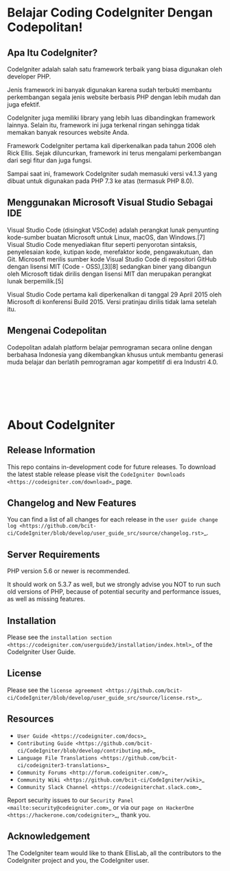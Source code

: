 # Belajar Coding CodeIgniter Dengan Codepolitan!

## Apa Itu CodeIgniter?
CodeIgniter adalah salah satu framework terbaik yang biasa digunakan oleh developer PHP.

Jenis framework ini banyak digunakan karena sudah terbukti membantu perkembangan segala jenis website berbasis PHP dengan lebih mudah dan juga efektif. 

CodeIgniter juga memiliki library yang lebih luas dibandingkan framework lainnya. Selain itu, framework ini juga terkenal ringan sehingga tidak memakan banyak resources website Anda.

Framework CodeIgniter pertama kali diperkenalkan pada tahun 2006 oleh Rick Ellis. Sejak diluncurkan, framework ini terus mengalami perkembangan dari segi fitur dan juga fungsi.

Sampai saat ini, framework CodeIgniter sudah memasuki versi v4.1.3 yang dibuat untuk digunakan pada PHP 7.3 ke atas (termasuk PHP 8.0).

## Menggunakan Microsoft Visual Studio Sebagai IDE

Visual Studio Code (disingkat VSCode) adalah perangkat lunak penyunting kode-sumber buatan Microsoft untuk Linux, macOS, dan Windows.[7] Visual Studio Code menyediakan fitur seperti penyorotan sintaksis, penyelesaian kode, kutipan kode, merefaktor kode, pengawakutuan, dan Git. Microsoft merilis sumber kode Visual Studio Code di repositori GitHub dengan lisensi MIT (Code - OSS),[3][8] sedangkan biner yang dibangun oleh Microsoft tidak dirilis dengan lisensi MIT dan merupakan perangkat lunak berpemilik.[5]

Visual Studio Code pertama kali diperkenalkan di tanggal 29 April 2015 oleh Microsoft di konferensi Build 2015. Versi pratinjau dirilis tidak lama setelah itu.

## Mengenai Codepolitan

Codepolitan adalah platform belajar pemrograman secara online dengan berbahasa Indonesia yang dikembangkan khusus untuk membantu generasi muda belajar dan berlatih pemrograman agar kompetitif di era Industri 4.0.

<br>
<br>
<br>
<br>

# About CodeIgniter

## Release Information

This repo contains in-development code for future releases. To download the
latest stable release please visit the `CodeIgniter Downloads
<https://codeigniter.com/download>`_ page.

## Changelog and New Features

You can find a list of all changes for each release in the `user
guide change log <https://github.com/bcit-ci/CodeIgniter/blob/develop/user_guide_src/source/changelog.rst>`_.

## Server Requirements

PHP version 5.6 or newer is recommended.

It should work on 5.3.7 as well, but we strongly advise you NOT to run
such old versions of PHP, because of potential security and performance
issues, as well as missing features.

## Installation

Please see the `installation section <https://codeigniter.com/userguide3/installation/index.html>`_
of the CodeIgniter User Guide.

## License

Please see the `license
agreement <https://github.com/bcit-ci/CodeIgniter/blob/develop/user_guide_src/source/license.rst>`_.

## Resources

-  `User Guide <https://codeigniter.com/docs>`_
-  `Contributing Guide <https://github.com/bcit-ci/CodeIgniter/blob/develop/contributing.md>`_
-  `Language File Translations <https://github.com/bcit-ci/codeigniter3-translations>`_
-  `Community Forums <http://forum.codeigniter.com/>`_
-  `Community Wiki <https://github.com/bcit-ci/CodeIgniter/wiki>`_
-  `Community Slack Channel <https://codeigniterchat.slack.com>`_

Report security issues to our `Security Panel <mailto:security@codeigniter.com>`_
or via our `page on HackerOne <https://hackerone.com/codeigniter>`_, thank you.

## Acknowledgement

The CodeIgniter team would like to thank EllisLab, all the
contributors to the CodeIgniter project and you, the CodeIgniter user.

